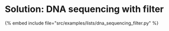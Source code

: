 # Solution: DNA sequencing with filter



{% embed include file="src/examples/lists/dna_sequencing_filter.py" %}
